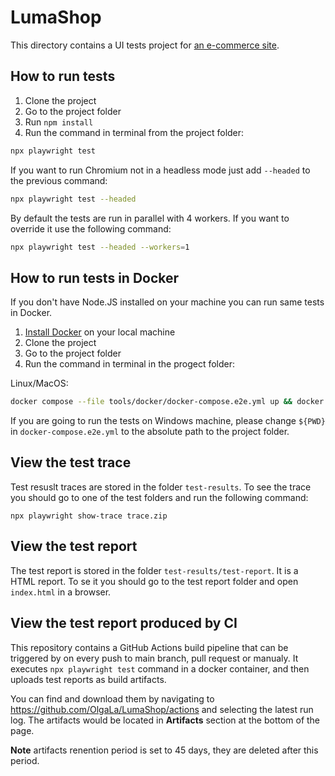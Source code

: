 # LumaShop

This directory contains a UI tests project for [an e-commerce site](https://magento.softwaretestingboard.com/). 

## How to run tests

1. Clone the project
2. Go to the project folder
3. Run `npm install`
4. Run the command in terminal from the project folder:

```bash
npx playwright test
```

If you want to run Chromium not in a headless mode just add `--headed` to the previous command:

```bash
npx playwright test --headed
```
By default the tests are run in parallel with 4 workers. If you want to override it use the following command:

```bash
npx playwright test --headed --workers=1
```

## How to run tests in Docker

If you don't have Node.JS installed on your machine you can run same tests in Docker.

1. [Install Docker](https://docs.docker.com/get-docker/) on your local machine 
2. Clone the project 
3. Go to the project folder
4. Run the command in terminal in the progect folder:

Linux/MacOS:

```bash
docker compose --file tools/docker/docker-compose.e2e.yml up && docker compose  --file tools/docker/docker-compose.e2e.yml rm
```
If you are going to run the tests on Windows machine, please change `${PWD}` in `docker-compose.e2e.yml` to the absolute path to the project folder.

## View the test trace

Test resuslt traces are stored in the folder `test-results`. To see the trace you should go to one of the test folders and run the following command:

`npx playwright show-trace trace.zip` 

## View the test report 

The test report is stored in the folder `test-results/test-report`. It is a HTML report. To se it you should go to the test report folder and open `index.html` in a browser.

## View the test report produced by CI 

This repository contains a GitHub Actions build pipeline that can be triggered by on every push to main branch, pull request or manualy. It executes `npx playwright test` command in a docker container, and then uploads test reports as build artifacts. 

You can find and download them by navigating to https://github.com/OlgaLa/LumaShop/actions and selecting the latest run log. The artifacts would be located in **Artifacts** section at the bottom of the page. 

**Note** artifacts renention period is set to 45 days, they are deleted after this period.

